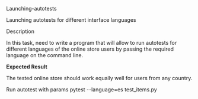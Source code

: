 Launching-autotests

Launching autotests for different interface languages

Description

In this task, need to write a program that will allow to run autotests for different languages of the online store users by passing the required language on the command line.

<b>Expected Result</b>

The tested online store should work equally well for users from any country.

Run autotest with params
pytest --language=es test_items.py
